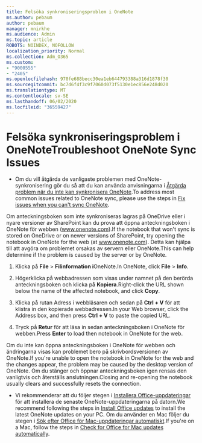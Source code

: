 ```yaml
---
title: Felsöka synkroniseringsproblem i OneNote
ms.author: pebaum
author: pebaum
manager: mnirkhe
ms.audience: Admin
ms.topic: article
ROBOTS: NOINDEX, NOFOLLOW
localization_priority: Normal
ms.collection: Adm_O365
ms.custom:
- "9000555"
- "2405"
ms.openlocfilehash: 970fe688becc30ea1eb644793388a316d1878f30
ms.sourcegitcommit: bc7d6f4f3c9f7060d073f5130e1ec856e248d020
ms.translationtype: MT
ms.contentlocale: sv-SE
ms.lasthandoff: 06/02/2020
ms.locfileid: "36559427"
---
```

# <a name="troubleshoot-onenote-sync-issues"></a><span data-ttu-id="ae924-102">Felsöka synkroniseringsproblem i OneNote</span><span class="sxs-lookup"><span data-stu-id="ae924-102">Troubleshoot OneNote Sync Issues</span></span>

* <span data-ttu-id="ae924-103">Om du vill åtgärda de vanligaste problemen med OneNote-synkronisering gör du så att du kan använda anvisningarna i [Åtgärda problem när du inte kan synkronisera OneNote](https://support.office.com/article/Fix-issues-when-you-can-t-sync-OneNote-299495ef-66d1-448f-90c1-b785a6968d45).</span><span class="sxs-lookup"><span data-stu-id="ae924-103">To address most common issues related to OneNote sync, please use the steps in [Fix issues when you can't sync OneNote](https://support.office.com/article/Fix-issues-when-you-can-t-sync-OneNote-299495ef-66d1-448f-90c1-b785a6968d45).</span></span>

<span data-ttu-id="ae924-104">Om anteckningsboken som inte synkroniseras lagras på OneDrive eller i nyare versioner av SharePoint kan du prova att öppna anteckningsboken i OneNote för webben (www.onenote.com).</span><span class="sxs-lookup"><span data-stu-id="ae924-104">If the notebook that won't sync is stored on OneDrive or on newer versions of SharePoint, try opening the notebook in OneNote for the web (at www.onenote.com).</span></span> <span data-ttu-id="ae924-105">Detta kan hjälpa till att avgöra om problemet orsakas av servern eller OneNote.</span><span class="sxs-lookup"><span data-stu-id="ae924-105">This can help determine if the problem is caused by the server or by OneNote.</span></span>

1. <span data-ttu-id="ae924-106">Klicka på **File**  >  **Filinformation i**OneNote.</span><span class="sxs-lookup"><span data-stu-id="ae924-106">In OneNote, click **File** > **Info**.</span></span>

2. <span data-ttu-id="ae924-107">Högerklicka på webbadressen som visas under namnet på den berörda anteckningsboken och klicka på **Kopiera**.</span><span class="sxs-lookup"><span data-stu-id="ae924-107">Right-click the URL shown below the name of the affected notebook, and click **Copy**.</span></span>

3. <span data-ttu-id="ae924-108">Klicka på rutan Adress i webbläsaren och sedan på **Ctrl + V** för att klistra in den kopierade webbadressen.</span><span class="sxs-lookup"><span data-stu-id="ae924-108">In your Web browser, click the Address box, and then press **Ctrl + V** to paste the copied URL.</span></span>

4. <span data-ttu-id="ae924-109">Tryck på **Retur** för att läsa in sedan anteckningsboken i OneNote för webben.</span><span class="sxs-lookup"><span data-stu-id="ae924-109">Press **Enter** to load then notebook in OneNote for the web.</span></span>

<span data-ttu-id="ae924-110">Om du inte kan öppna anteckningsboken i OneNote för webben och ändringarna visas kan problemet bero på skrivbordsversionen av OneNote.</span><span class="sxs-lookup"><span data-stu-id="ae924-110">If you're unable to open the notebook in OneNote for the web and the changes appear, the problem may be caused by the desktop version of OneNote.</span></span> <span data-ttu-id="ae924-111">Om du stänger och öppnar anteckningsboken igen rensas den vanligtvis och återställs anslutningen.</span><span class="sxs-lookup"><span data-stu-id="ae924-111">Closing and re-opening the notebook usually clears and successfully resets the connection.</span></span>

* <span data-ttu-id="ae924-112">Vi rekommenderar att du följer stegen i [Installera Office-uppdateringar](https://support.office.com/article/Install-Office-updates-2ab296f3-7f03-43a2-8e50-46de917611c5) för att installera de senaste OneNote-uppdateringarna på datorn.</span><span class="sxs-lookup"><span data-stu-id="ae924-112">We recommend following the steps in [Install Office updates](https://support.office.com/article/Install-Office-updates-2ab296f3-7f03-43a2-8e50-46de917611c5) to install the latest OneNote updates on your PC.</span></span> <span data-ttu-id="ae924-113">Om du använder en Mac följer du stegen i [Sök efter Office för Mac-uppdateringar automatiskt](https://support.office.com/article/update-office-for-mac-automatically-bfd1e497-c24d-4754-92ab-910a4074d7c1).</span><span class="sxs-lookup"><span data-stu-id="ae924-113">If you're on a Mac, follow the steps in [Check for Office for Mac updates automatically](https://support.office.com/article/update-office-for-mac-automatically-bfd1e497-c24d-4754-92ab-910a4074d7c1).</span></span>